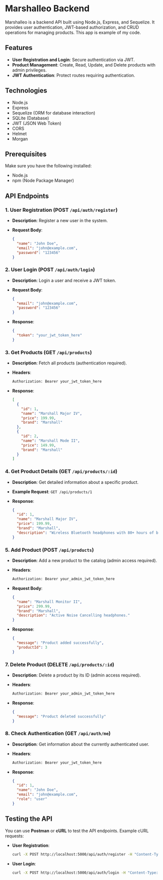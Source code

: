 # Marshalleo Backend

Marshalleo is a backend API built using Node.js, Express, and Sequelize. It provides user authentication, JWT-based authorization, and CRUD operations for managing products. This app is example of my code.

## Features

- **User Registration and Login**: Secure authentication via JWT.
- **Product Management**: Create, Read, Update, and Delete products with admin privileges.
- **JWT Authentication**: Protect routes requiring authentication.

## Technologies

- Node.js
- Express
- Sequelize (ORM for database interaction)
- SQLite (Database)
- JWT (JSON Web Token)
- CORS
- Helmet
- Morgan

## Prerequisites

Make sure you have the following installed:

- Node.js
- npm (Node Package Manager)

## API Endpoints

### 1. User Registration (POST `/api/auth/register`)

- **Description**: Register a new user in the system.
- **Request Body**:
  
  ```json
  {
    "name": "John Doe",
    "email": "john@example.com",
    "password": "123456"
  }
  ```

### 2. User Login (POST `/api/auth/login`)

- **Description**: Login a user and receive a JWT token.
- **Request Body**:

  ```json
  {
    "email": "john@example.com",
    "password": "123456"
  }
  ```

- **Response**:

  ```json
  {
    "token": "your_jwt_token_here"
  }
  ```

### 3. Get Products (GET `/api/products`)

- **Description**: Fetch all products (authentication required).
- **Headers**:

  ```bash
  Authorization: Bearer your_jwt_token_here
  ```

- **Response**:

  ```json
  [
    {
      "id": 1,
      "name": "Marshall Major IV",
      "price": 199.99,
      "brand": "Marshall"
    },
    {
      "id": 2,
      "name": "Marshall Mode II",
      "price": 149.99,
      "brand": "Marshall"
    }
  ]
  ```

### 4. Get Product Details (GET `/api/products/:id`)

- **Description**: Get detailed information about a specific product.
- **Example Request**: `GET /api/products/1`
  
- **Response**:

  ```json
  {
    "id": 1,
    "name": "Marshall Major IV",
    "price": 199.99,
    "brand": "Marshall",
    "description": "Wireless Bluetooth headphones with 80+ hours of battery life."
  }
  ```

### 5. Add Product (POST `/api/products`)

- **Description**: Add a new product to the catalog (admin access required).
- **Headers**:

  ```bash
  Authorization: Bearer your_admin_jwt_token_here
  ```

- **Request Body**:

  ```json
  {
    "name": "Marshall Monitor II",
    "price": 299.99,
    "brand": "Marshall",
    "description": "Active Noise Cancelling headphones."
  }
  ```

- **Response**:

  ```json
  {
    "message": "Product added successfully",
    "productId": 3
  }
  ```
  
### 7. Delete Product (DELETE `/api/products/:id`)

- **Description**: Delete a product by its ID (admin access required).
- **Headers**:

  ```bash
  Authorization: Bearer your_admin_jwt_token_here
  ```

- **Response**:

  ```json
  {
    "message": "Product deleted successfully"
  }
  ```

### 8. Check Authentication (GET `/api/auth/me`)

- **Description**: Get information about the currently authenticated user.
- **Headers**:

  ```bash
  Authorization: Bearer your_jwt_token_here
  ```

- **Response**:

  ```json
  {
    "id": 1,
    "name": "John Doe",
    "email": "john@example.com",
    "role": "user"
  }
  ```

## Testing the API

You can use **Postman** or **cURL** to test the API endpoints. Example cURL requests:

- **User Registration**:
  ```bash
  curl -X POST http://localhost:5000/api/auth/register -H "Content-Type: application/json" -d '{"name":"John Doe","email":"john@example.com","password":"123456"}'
  ```

- **User Login**:
  ```bash
  curl -X POST http://localhost:5000/api/auth/login -H "Content-Type: application/json" -d '{"email":"john@example.com","password":"123456"}'
  ```

